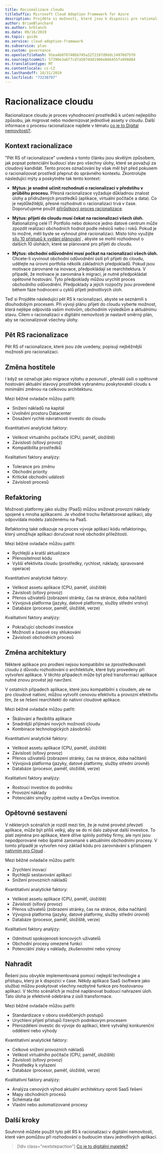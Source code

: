 ```yaml
---
title: Racionalizace cloudu
titleSuffix: Microsoft Cloud Adoption Framework for Azure
description: Projděte si možnosti, které jsou k dispozici pro rationalizingi digitální nemovitosti.
author: BrianBlanchard
ms.author: brblanch
ms.date: 09/16/2019
ms.topic: guide
ms.service: cloud-adoption-framework
ms.subservice: plan
ms.custom: governance
ms.openlocfilehash: 91ea4b076740bb745a32f2197d9ddc14970d75f0
ms.sourcegitcommit: 57390e3a6f7cd7a507ddd1906e866455fa998d84
ms.translationtype: MT
ms.contentlocale: cs-CZ
ms.lasthandoff: 10/31/2019
ms.locfileid: "73238797"
---
```

# <a name="cloud-rationalization"></a>Racionalizace cloudu

Racionalizace cloudu je proces vyhodnocení prostředků k určení nejlepšího způsobu, jak migrovat nebo modernizovat jednotlivé assety v cloudu. Další informace o procesu racionalizace najdete v tématu [co je to Digital nemovitosti?](./index.md).

## <a name="rationalization-context"></a>Kontext racionalizace

"Pět RS of racionalizace" uvedená v tomto článku jsou skvělým způsobem, jak popsat potenciální budoucí stav pro všechny úlohy, které se považují za cloudový kandidát. Tento proces označování by však měl být před pokusem o racionalizovat prostředí přepnut do správného kontextu. Zkontrolujte následující mýty a poskytněte tak tento kontext:

- **Mýtus: je snadné učinit rozhodnutí o racionalizaci v předstihu v průběhu procesu.** Přesná racionalizace vyžaduje důkladnou znalost úlohy a přidružených prostředků (aplikace, virtuální počítače a data). Co je nejdůležitější, přesné rozhodnutí o racionalizaci trvá v čase. Doporučujeme použít [přírůstkový proces racionalizace](./rationalize.md#incremental-rationalization).

- **Mýtus: přijetí do cloudu musí čekat na racionalizaci všech úloh.** Rationalizing celé IT Portfolio nebo dokonce jedno datové centrum může zpozdit realizaci obchodních hodnot podle měsíců nebo i roků. Pokud je to možné, měli byste se vyhnout plné racionalizaci. Místo toho využijte [sílu 10 přístupů k vydání plánování](./rationalize.md#release-planning) , abyste se mohli rozhodnout o dalších 10 úlohách, které se plánované pro přijetí do cloudu.

- **Mýtus: obchodní odůvodnění musí počkat na racionalizaci všech úloh.** Chcete-li vyvinout obchodní odůvodnění úsilí při přijetí do cloudu, udělejte na úrovni portfolia několik základních předpokladů. Pokud jsou motivace zarovnané na inovace, předpokládají se rearchitektura. V případě, že motivace je zarovnána k migraci, je nutné předpokládat opětovné hostování. Tyto předpoklady můžou urychlit proces obchodního odůvodnění. Předpoklady a jejich rozpočty jsou provedené během fáze hodnocení u cyklů přijetí jednotlivých úloh.

Teď si Projděte následující pět RS k racionalizaci, abyste se seznámili s dlouhodobým procesem. Při vývoji plánu přijetí do cloudu vyberte možnost, která nejlépe odpovídá vašim motivům, obchodním výsledkům a aktuálnímu stavu. Cílem v racionalizaci v digitální nemovitosti je nastavit směrný plán, aby se racionalizovat všechny úlohy.

## <a name="the-five-rs-of-rationalization"></a>Pět RS racionalizace

Pět RS of racionalizace, které jsou zde uvedeny, popisují nejběžnější možnosti pro racionalizaci.

## <a name="rehost"></a>Změna hostitele

I když se označuje jako migrace _výtahu a posunutí_ , přenáší úsilí o opětovné hostování aktuální stavový prostředek vybranému poskytovateli cloudu s minimální změnou na celkovou architekturu.

Mezi běžné ovladače můžou patřit:

- Snížení nákladů na kapitál
- Uvolnění prostoru Datacenter
- Dosažení rychlé návratnosti investic do cloudu

Kvantitativní analytické faktory:

- Velikost virtuálního počítače (CPU, paměť, úložiště)
- Závislosti (síťový provoz)
- Kompatibilita prostředků

Kvalitativní faktory analýzy:

- Tolerance pro změnu
- Obchodní priority
- Kritické obchodní události
- Závislosti procesů

## <a name="refactor"></a>Refaktoring

Možnosti platformy jako služby (PaaS) můžou snižovat provozní náklady spojené s mnoha aplikacemi. Je vhodné trochu Refaktorovat aplikaci, aby odpovídala modelu založenému na PaaS.

Refaktoring také odkazuje na proces vývoje aplikací kódu refaktoringu, který umožňuje aplikaci doručovat nové obchodní příležitosti.

Mezi běžné ovladače můžou patřit:

- Rychlejší a kratší aktualizace
- Přenositelnost kódu
- Vyšší efektivita cloudu (prostředky, rychlost, náklady, spravované operace)

Kvantitativní analytické faktory:

- Velikost assetu aplikace (CPU, paměť, úložiště)
- Závislosti (síťový provoz)
- Přenos uživatelů (zobrazení stránky, čas na stránce, doba načítání)
- Vývojová platforma (jazyky, datové platformy, služby střední vrstvy)
- Databáze (procesor, paměť, úložiště, verze)

Kvalitativní faktory analýzy:

- Pokračující obchodní investice
- Možnosti a časové osy shlukování
- Závislosti obchodních procesů

## <a name="rearchitect"></a>Změna architektury

Některé aplikace pro prodlení nejsou kompatibilní se zprostředkovateli cloudu z důvodu rozhodování o architektuře, které byly provedeny při vytvoření aplikace. V těchto případech může být před transformací aplikace nutné znovu provést její navržení.

V ostatních případech aplikace, které jsou kompatibilní s cloudem, ale ne pro cloudové nativní, můžou vytvořit cenovou efektivitu a provozní efektivitu tím, že se řešení rearchitektí do nativní cloudové aplikace.

Mezi běžné ovladače můžou patřit:

- Škálování a flexibilita aplikace
- Snadnější přijímání nových možností cloudu
- Kombinace technologických zásobníků

Kvantitativní analytické faktory:

- Velikost assetu aplikace (CPU, paměť, úložiště)
- Závislosti (síťový provoz)
- Přenos uživatelů (zobrazení stránky, čas na stránce, doba načítání)
- Vývojová platforma (jazyky, datové platformy, služby střední úrovně)
- Databáze (procesor, paměť, úložiště, verze)

Kvalitativní faktory analýzy:

- Rostoucí investice do podniku
- Provozní náklady
- Potenciální smyčky zpětné vazby a DevOps investice.

## <a name="rebuild"></a>Opětovné sestavení

V některých scénářích je rozdíl mezi tím, že je nutné provést převzetí aplikace, může být příliš velký, aby se do ní dalo zabývat další investice. To platí zejména pro aplikace, které dříve splnily potřeby firmy, ale nyní jsou nepodporované nebo špatně zarovnané s aktuálními obchodními procesy. V tomto případě je vytvořen nový základ kódu pro zarovnávání s přístupem [nativním pro Cloud](https://azure.microsoft.com/overview/cloudnative) .

Mezi běžné ovladače můžou patřit:

- Zrychlení inovací
- Rychlejší sestavování aplikací
- Snížení provozních nákladů

Kvantitativní analytické faktory:

- Velikost assetu aplikace (CPU, paměť, úložiště)
- Závislosti (síťový provoz)
- Přenos uživatelů (zobrazení stránky, čas na stránce, doba načítání)
- Vývojová platforma (jazyky, datové platformy, služby střední úrovně)
- Databáze (procesor, paměť, úložiště, verze)

Kvalitativní faktory analýzy:

- Odmítnutí spokojenosti koncových uživatelů
- Obchodní procesy omezené funkcí
- Potenciální zisky s náklady, zkušenostmi nebo výnosy

## <a name="replace"></a>Nahradit

Řešení jsou obvykle implementovaná pomocí nejlepší technologie a přístupu, který je k dispozici v čase. Někdy aplikace SaaS (software jako služba) můžou poskytovat všechny nezbytné funkce pro hostovanou aplikaci. V těchto scénářích je možné naplánovat budoucí nahrazení úloh. Tato úloha je efektivně odebrána z úsilí transformace.

Mezi běžné ovladače můžou patřit:

- Standardizace v oboru osvědčených postupů
- Urychlení přijetí přístupů řízených podnikovým procesem
- Přerozdělení investic do vývoje do aplikací, které vytvářejí konkurenční oddělení nebo výhody

Kvantitativní analytické faktory:

- Celkové snížení provozních nákladů
- Velikost virtuálního počítače (CPU, paměť, úložiště)
- Závislosti (síťový provoz)
- Prostředky k vyřazení
- Databáze (procesor, paměť, úložiště, verze)

Kvalitativní faktory analýzy:

- Analýza cenových výhod aktuální architektury oproti SaaS řešení
- Mapy obchodních procesů
- Schémata dat
- Vlastní nebo automatizované procesy

## <a name="next-steps"></a>Další kroky

Souhrnně můžete použít tyto pět RS k racionalizaci v digitální nemovitosti, které vám pomůžou při rozhodování o budoucím stavu jednotlivých aplikací.

> [!div class="nextstepaction"]
> [Co je to digitální majetek?](./index.md)
